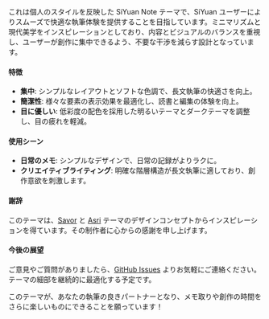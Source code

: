 これは個人のスタイルを反映した SiYuan Note テーマで、SiYuan ユーザーによりスムーズで快適な執筆体験を提供することを目指しています。ミニマリズムと現代美学をインスピレーションとしており、内容とビジュアルのバランスを重視し、ユーザーが創作に集中できるよう、不要な干渉を減らす設計となっています。

#### 特徴

- **集中**: シンプルなレイアウトとソフトな色調で、長文執筆の快適さを向上。
- **簡潔性**: 様々な要素の表示効果を最適化し、読書と編集の体験を向上。
- **目に優しい**: 低彩度の配色を採用した明るいテーマとダークテーマを調整し、目の疲れを軽減。

#### 使用シーン

- **日常のメモ**: シンプルなデザインで、日常の記録がよりラクに。
- **クリエイティブライティング**: 明確な階層構造が長文執筆に適しており、創作意欲を刺激します。

#### 謝辞

このテーマは、[Savor](https://github.com/royc01/notion-theme) と [Asri](https://github.com/mustakshif/Asri) テーマのデザインコンセプトからインスピレーションを得ています。その制作者に心からの感謝を申し上げます。

#### 今後の展望

ご意見やご質問がありましたら、[GitHub Issues](https://github.com/TCOTC/Whisper/issues) よりお気軽にご連絡ください。テーマの細部を継続的に最適化する予定です。

このテーマが、あなたの執筆の良きパートナーとなり、メモ取りや創作の時間をさらに楽しいものにできることを願っています！
